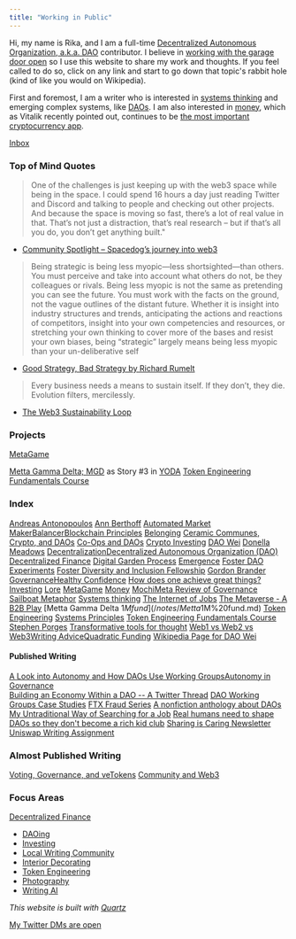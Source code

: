 ```yaml
---
title: "Working in Public"
---
```


Hi, my name is Rika, and I am a full-time [Decentralized Autonomous Organization, a.k.a. DAO](/notes/Decentralized%20Autonomous%20Organization,%20DAO.md) contributor.  I believe in [working with the garage door open](https://notes.andymatuschak.org/About_these_notes?stackedNotes=z21cgR9K3UcQ5a7yPsj2RUim3oM2TzdBByZu) so I use this website to share my work and thoughts. If you feel called to do so, click on any link and start to go down that topic's rabbit hole (kind of like you would on Wikipedia).

First and foremost, I am a writer who is interested in [systems thinking](/notes/Systems%20thinking.md) and emerging complex systems, like [DAOs](/notes/Decentralized%20Autonomous%20Organization,%20DAO.md). I am also interested in [money](/notes/Money.md), which as Vitalik recently pointed out, continues to be [the most important cryptocurrency app](https://vitalik.eth.limo/general/2022/12/05/excited.html). 

[Inbox](/tags/inbox)

### Top of Mind Quotes

>One of the challenges is just keeping up with the web3 space while being in the space. I could spend 16 hours a day just reading Twitter and Discord and talking to people and checking out other projects. And because the space is moving so fast, there’s a lot of real value in that. That’s not just a distraction, that’s real research – but if that’s all you do, you don’t get anything built."
- [Community Spotlight – Spacedog’s journey into web3](https://machinations.io/articles/community-spotlight-spacedogs-journey-into-web3/) 

>Being strategic is being less myopic—less shortsighted—than others. You must perceive and take into account what others do not, be they colleagues or rivals. Being less myopic is not the same as pretending you can see the future. You must work with the facts on the ground, not the vague outlines of the distant future. Whether it is insight into industry structures and trends, anticipating the actions and reactions of competitors, insight into your own competencies and resources, or stretching your own thinking to cover more of the bases and resist your own biases, being “strategic” largely means being less myopic than your un-deliberative self

- [Good Strategy, Bad Strategy by Richard Rumelt](/books/Good%20Strategy,%20Bad%20Strategy/Good%20Strategy,%20Bad%20Strategy%20by%20Richard%20Rumelt.md)

>Every business needs a means to sustain itself. If they don’t, they die. Evolution filters, mercilessly.

- [The Web3 Sustainability Loop](/notes/The%20Web3%20Sustainability%20Loop.md)



### Projects

[MetaGame](/projects/MetaGame.md)

[Metta Gamma Delta; MGD](/notes/Metta%20Gamma%20Delta;%20MGD.md) as Story #3 in [YODA](/notes/YODA.md) [Token Engineering Fundamentals Course](/notes/Token%20Engineering%20Fundamentals%20Course.md)

### Index

[Andreas Antonopoulos](/notes/Andreas%20Antonopoulos.md) [Ann Berthoff](/notes/Ann%20Berthoff.md) [Automated Market Maker](/notes/Automated%20Market%20Maker.md)[Balancer](/notes/Balancer.md)[Blockchain Principles](/notes/Blockchain%20Principles.md) [Belonging](/books/The%20Gifts%20of%20Imperfection/Exploring%20the%20Power%20of%20Love,%20Belonging,%20and%20Being%20Enough.md) [Ceramic ](/notes/Ceramic%201.md)[Communes, Crypto, and DAOs](/notes/Communes,%20Crypto,%20and%20DAOs.md) [Co-Ops and DAOs](/notes/Co-Ops%20and%20DAOs.md) [Crypto Investing](/notes/Crypto%20Investing.md) [DAO Wei](/notes/DAO%20Wei.md) [Donella Meadows](/notes/Donella%20Meadows.md)
[Decentralization](/notes/Decentralization.md)[Decentralized Autonomous Organization (DAO)](/notes/Decentralized%20Autonomous%20Organization%20(DAO).md) [Decentralized Finance](/notes/Decentralized%20Finance.md)
[Digital Garden Process](/notes/Digital%20Garden%20Process.md)
[Emergence](/notes/emergence.md) [Foster DAO](/notes/Foster%20DAO.md) [Experiments](/notes/Experiments.md) [Foster Diversity and Inclusion Fellowship](/notes/Foster%20Diversity%20and%20Inclusion%20Fellowship.md) 
[Gordon Brander](/notes/Gordon%20Brander.md) [Governance](/notes/Governance.md)[Healthy Confidence](/notes/Healthy%20Confidence.md) [How does one achieve great things?](/notes/How%20does%20one%20achieve%20great%20things?.md)[Investing](/notes/Investing.md) [Lore](/notes/Lore.md) [MetaGame](/notes/MetaGame.md) [Money](/notes/Money.md) [Mochi](/notes/Mochi.md)[Meta Review of Governance](https://docs.google.com/document/d/1QNgc3sx_1x12Fi2KcWCT1CAvHigq3xrTgt9zycZPZNk/edit?usp=sharing) 
[Sailboat Metaphor](/notes/Sailboat%20Metaphor.md)
[Systems thinking](/notes/Systems%20thinking.md)
[The Internet of Jobs](/notes/The%20Internet%20of%20Jobs.md) [The Metaverse - A B2B Play](/notes/The%20Metaverse%20-%20A%20B2B%20Play.md) [Metta Gamma Delta $1M fund](/notes/Metta%20Gamma%20Delta%20$1M%20fund.md) [Token Engineering](/notes/Token%20Engineering.md) [Systems Principles](/notes/Systems%20thinking.md) [Token Engineering Fundamentals Course](/notes/Token%20Engineering%20Fundamentals%20Course.md) [Stephen Porges](/notes/Stephen%20Porges) [Transformative tools for thought](/articles/How%20can%20we%20develop%20transformative%20tools%20for%20thought?.md) [Web1 vs Web2 vs Web3](/notes/Web1%20vs%20Web2%20vs%20Web3.md)[Writing Advice](/notes/Writing%20Advice.md)[Quadratic Funding](/notes/Quadratic%20Funding.md) [Wikipedia Page for DAO Wei](/notes/Wikipedia%20Page%20for%20DAO%20Wei.md)

#### Published Writing
[A Look into Autonomy and How DAOs Use Working Groups](https://tally.mirror.xyz/tGkYuQZUtM2_5YLzXBNn8UwNVonWMZSQUEnDP3Wa6BM)[Autonomy in Governance](/notes/Autonomy%20in%20Governance.md)  
[Building an Economy Within a DAO -- A Twitter Thread](https://twitter.com/CryptoSocietyS1/status/1516509915153453057?s=20&t=E_U3tIrdUhI62qF9mNPpkg) [DAO Working Groups Case Studies](/notes/DAO%20Working%20Groups%20Case%20Studies.md)  [FTX Fraud Series](https://www.newsletter.rikagoldberg.com/p/83-ftx-drama-part-i) [A nonfiction anthology about DAOs](/notes/YODA.md) [My Untraditional Way of Searching for a Job](https://www.newsletter.rikagoldberg.com/p/78-my-untraditional-way-of-searching) [Real humans need to shape DAOs so they don't become a rich kid club](https://beincrypto.com/real-humans-need-to-shape-daos-so-they-dont-become-a-rich-kid-club/) [Sharing is Caring Newsletter](https://www.newsletter.rikagoldberg.com/) [Uniswap Writing Assignment](https://docs.google.com/document/d/1Y6NHRFBpAaJPp-GYq9TZ63Kz4UzK1V7yC_6dClTO1z4/edit?usp=sharing)

### Almost Published Writing
[Voting, Governance, and veTokens](https://docs.google.com/document/d/1y26rZ9opaShUD3Jkf3-kHxGJE9UhJ0TwmxmwW-qPUio/edit?usp=sharing)  [Community and Web3](/notes/Community%20and%20DAOs.md)

### Focus Areas
[Decentralized Finance](/notes/Decentralized%20Finance.md)
* [DAOing](/notes/DAOing.md)
* [Investing](/notes/Investing.md)
* [Local Writing Community](/notes/Local%20Writing%20Community.md)
* [Interior Decorating](/notes/Interior%20Decorating.md)
* [Token Engineering](/notes/Token%20Engineering.md)
* [Photography](/notes/Photography.md)
* [Writing AI](/notes/Writing%20AI.md)

_This website is built with [Quartz](https://quartz.jzhao.xyz/)_

[My Twitter DMs are open](https://twitter.com/RikaGoldberg)
